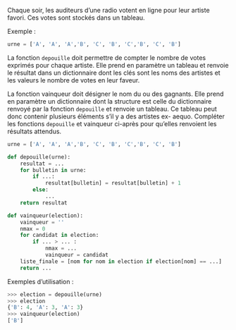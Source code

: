 Chaque soir, les auditeurs d’une radio votent en ligne pour leur artiste favori. Ces votes sont
stockés dans un tableau.

Exemple :

```python
urne = ['A', 'A', 'A','B', 'C', 'B', 'C','B', 'C', 'B']
```

La fonction `depouille` doit permettre de compter le nombre de votes exprimés pour chaque
artiste. Elle prend en paramètre un tableau et renvoie le résultat dans un dictionnaire dont les
clés sont les noms des artistes et les valeurs le nombre de votes en leur faveur.


La fonction vainqueur doit désigner le nom du ou des gagnants. Elle prend en paramètre un
dictionnaire dont la structure est celle du dictionnaire renvoyé par la fonction `depouille` et
renvoie un tableau. Ce tableau peut donc contenir plusieurs éléments s’il y a des artistes ex-
aequo.
Compléter les fonctions `depouille` et vainqueur ci-après pour qu’elles renvoient les
résultats attendus.

```python linenums='1'
urne = ['A', 'A', 'A','B', 'C', 'B', 'C','B', 'C', 'B']

def depouille(urne):
    resultat = ...
    for bulletin in urne:
        if ...:
            resultat[bulletin] = resultat[bulletin] + 1
        else:
            ...
    return resultat

def vainqueur(election):
    vainqueur = ''
    nmax = 0
    for candidat in election:
        if ... > ... :
            nmax = ...
            vainqueur = candidat
    liste_finale = [nom for nom in election if election[nom] == ...]
    return ...
```

Exemples d’utilisation :

```python
>>> election = depouille(urne)
>>> election
{'B': 4, 'A': 3, 'A': 3}
>>> vainqueur(election)
['B']
```
